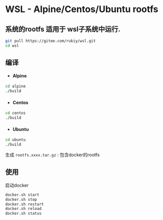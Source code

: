 # WSL - Alpine/Centos/Ubuntu rootfs

## 系统的rootfs 适用于 wsl子系统中运行.

```sh
git pull https://gitee.com/rukiy/wsl.git
cd wsl
```
## 编译

- #### Alpine
```sh
cd alpine
./build
```
- #### Centos
```sh
cd centos
./build
```
- #### Ubuntu
```sh
cd ubuntu
./build
```
生成
`rootfs.xxxx.tar.gz` : 包含docker的rootfs

## 使用

启动docker
```sh
docker.sh start
docker.sh stop
docker.sh restart
docker.sh reload
docker.sh status
```